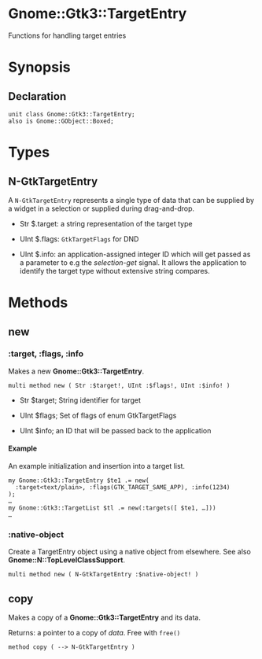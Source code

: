Gnome::Gtk3::TargetEntry
========================

Functions for handling target entries

Synopsis
========

Declaration
-----------

    unit class Gnome::Gtk3::TargetEntry;
    also is Gnome::GObject::Boxed;

Types
=====

N-GtkTargetEntry
----------------

A `N-GtkTargetEntry` represents a single type of data that can be supplied by a widget in a selection or supplied during drag-and-drop.

  * Str $.target: a string representation of the target type

  * UInt $.flags: `GtkTargetFlags` for DND

  * UInt $.info: an application-assigned integer ID which will get passed as a parameter to e.g the *selection-get* signal. It allows the application to identify the target type without extensive string compares.

Methods
=======

new
---

### :target, :flags, :info

Makes a new **Gnome::Gtk3::TargetEntry**.

    multi method new ( Str :$target!, UInt :$flags!, UInt :$info! )

  * Str $target; String identifier for target

  * UInt $flags; Set of flags of enum GtkTargetFlags

  * UInt $info; an ID that will be passed back to the application

#### Example

An example initialization and insertion into a target list.

    my Gnome::Gtk3::TargetEntry $te1 .= new(
      :target<text/plain>, :flags(GTK_TARGET_SAME_APP), :info(1234)
    );
    …
    my Gnome::Gtk3::TargetList $tl .= new(:targets([ $te1, …]))
    …

### :native-object

Create a TargetEntry object using a native object from elsewhere. See also **Gnome::N::TopLevelClassSupport**.

    multi method new ( N-GtkTargetEntry :$native-object! )

copy
----

Makes a copy of a **Gnome::Gtk3::TargetEntry** and its data.

Returns: a pointer to a copy of *data*. Free with `free()`

    method copy ( --> N-GtkTargetEntry )

